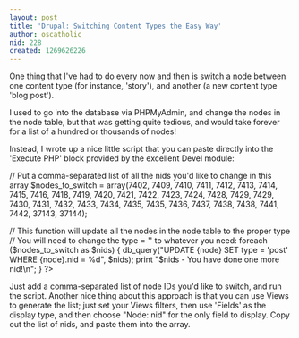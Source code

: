 ```yaml
---
layout: post
title: 'Drupal: Switching Content Types the Easy Way'
author: oscatholic
nid: 228
created: 1269626226
---
```

<p>
	One thing that I&#39;ve had to do every now and then is switch a node between one content type (for instance, &#39;story&#39;), and another (a new content type &#39;blog post&#39;).</p>
<p>
	I used to go into the database via PHPMyAdmin, and change the nodes in the node table, but that was getting quite tedious, and would take forever for a list of a hundred or thousands of nodes!</p>
<p>
	Instead, I wrote up a nice little script that you can paste directly into the &#39;Execute PHP&#39; block provided by the excellent Devel module:</p>
<?php
return;
// Paste the following into the 'Execute PHP' Devel page to update nodes to a certain content type.

// Put a comma-separated list of all the nids you'd like to change in this array
$nodes_to_switch = array(7402, 7409, 7410, 7411, 7412, 7413, 7414, 7415, 7416, 7418, 7419, 7420, 7421, 7422, 7423, 7424, 7428, 7429, 7429, 7430, 7431, 7432, 7433, 7434, 7435, 7435, 7436, 7437, 7438, 7438, 7441, 7442, 37143, 37144);

// This function will update all the nodes in the node table to the proper type
// You will need to change the type = '<typename>' to whatever you need:
foreach ($nodes_to_switch as $nids) {
  db_query("UPDATE {node} SET type = 'post' WHERE {node}.nid = %d", $nids);
  print "$nids - You have done one more nid!\n";
}
?><p>
	Just add a comma-separated list of node IDs you&#39;d like to switch, and run the script. Another nice thing about this approach is that you can use Views to generate the list; just set your Views filters, then use &#39;Fields&#39; as the display type, and then choose &quot;Node: nid&quot; for the only field to display. Copy out the list of nids, and paste them into the array.</p>
